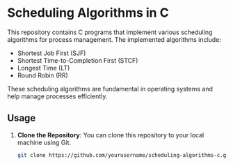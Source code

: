 # Scheduling Algorithms in C

This repository contains C programs that implement various scheduling algorithms for process management. The implemented algorithms include:

- Shortest Job First (SJF)
- Shortest Time-to-Completion First (STCF)
- Longest Time (LT)
- Round Robin (RR)

These scheduling algorithms are fundamental in operating systems and help manage processes efficiently.

## Usage

1. **Clone the Repository**: You can clone this repository to your local machine using Git.

   ```bash
   git clone https://github.com/yourusername/scheduling-algorithms-c.git
